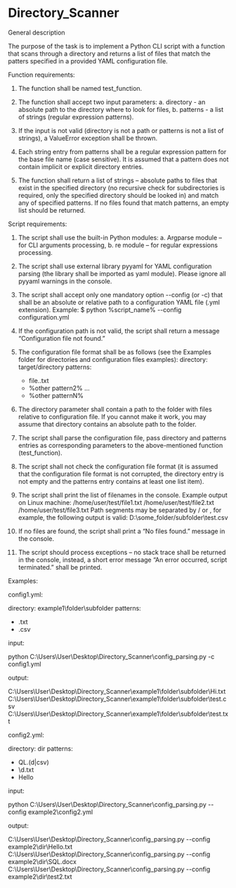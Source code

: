 # Directory_Scanner

General description

The purpose of the task is to implement a Python CLI script with a function that scans through a directory 
and returns a list of files that match the patters specified in a provided YAML configuration file.
 
Function requirements:

1. The function shall be named test_function.

2. The function shall accept two input parameters: 
	a. directory - an absolute path to the directory where to look for files, 
	b. patterns - a list of strings (regular expression patterns).

3. If the input is not valid (directory is not a path or patterns is not a list of strings), 
a ValueError exception shall be thrown. 

4. Each string entry from patterns shall be a regular expression pattern for the base file name (case sensitive). 
It is assumed that a pattern does not contain implicit or explicit directory entries.

5. The function shall return a list of strings – absolute paths to files that exist in the specified directory 
(no recursive check for subdirectories is required, only the specified directory should be looked in) and 
match any of specified patterns. If no files found that match patterns, an empty list should be returned.

Script requirements:

1. The script shall use the built-in Python modules: 
	a. Argparse module – for CLI arguments processing, 
	b. re module – for regular expressions processing.

2. The script shall use external library pyyaml for YAML configuration parsing (the library shall be imported 
as yaml module). Please ignore all pyyaml warnings in the console.

3. The script shall accept only one mandatory option --config (or -c) that shall be an absolute or relative 
path to a configuration YAML file (.yml extension). Example: 
	$ python %script_name% --config configuration.yml

4. If the configuration path is not valid, the script shall return a message “Configuration file not found.”

5. The configuration file format shall be as follows (see the Examples folder for directories and configuration 
files examples):
	directory: target/directory
	patterns:
	- file.\.txt 
	- %other pattern2% 
	... 
	- %other patternN%

6. The directory parameter shall contain a path to the folder with files relative to configuration file. 
If you cannot make it work, you may assume that directory contains an absolute path to the folder.

7. The script shall parse the configuration file, pass directory and patterns entries as corresponding 
parameters to the above-mentioned function (test_function).

8. The script shall not check the configuration file format (it is assumed that the configuration file format 
is not corrupted, the directory entry is not empty and the patterns entry contains at least one list item).

9. The script shall print the list of filenames in the console. Example output on Linux machine:
	/home/user/test/file1.txt 
	/home/user/test/file2.txt 
	/home/user/test/file3.txt
	Path segments may be separated by / or \, for example, the following output is valid:
	D:\some_folder/subfolder\test.csv

10. If no files are found, the script shall print a “No files found.” message in the console.

11. The script should process exceptions – no stack trace shall be returned in the console, instead, 
a short error message “An error occurred, script terminated.” shall be printed.


Examples:


config1.yml:

directory: example1\folder\subfolder
patterns:
- \.txt
- \.csv

input:

python C:\Users\User\Desktop\Directory_Scanner\config_parsing.py -c config1.yml

output:

C:\Users\User\Desktop\Directory_Scanner\example1\folder\subfolder\Hi.txt
C:\Users\User\Desktop\Directory_Scanner\example1\folder\subfolder\test.csv
C:\Users\User\Desktop\Directory_Scanner\example1\folder\subfolder\test.txt


config2.yml:

directory: dir
patterns:
- QL\.(d|csv)
- \d\.txt
- Hello

input:

python C:\Users\User\Desktop\Directory_Scanner\config_parsing.py --config example2\config2.yml

output:

C:\Users\User\Desktop\Directory_Scanner\config_parsing.py --config example2\dir\Hello.txt
C:\Users\User\Desktop\Directory_Scanner\config_parsing.py --config example2\dir\SQL.docx
C:\Users\User\Desktop\Directory_Scanner\config_parsing.py --config example2\dir\test2.txt
